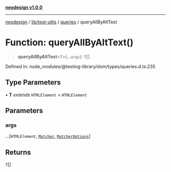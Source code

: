 [**neodesign v1.0.0**](../../../../../README.md)

***

[neodesign](../../../../../modules.md) / [lib/test-utils](../../../README.md) / [queries](../README.md) / queryAllByAltText

# Function: queryAllByAltText()

> **queryAllByAltText**\<`T`\>(...`args`): `T`[]

Defined in: node\_modules/@testing-library/dom/types/queries.d.ts:235

## Type Parameters

• **T** *extends* `HTMLElement` = `HTMLElement`

## Parameters

### args

...\[`HTMLElement`, [`Matcher`](../../../type-aliases/Matcher.md), [`MatcherOptions`](../../../interfaces/MatcherOptions.md)\]

## Returns

`T`[]
